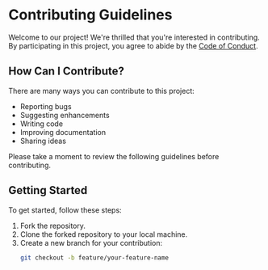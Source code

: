 # Contributing Guidelines

Welcome to our project! We're thrilled that you're interested in contributing. By participating in this project, you agree to abide by the [Code of Conduct](CODE_OF_CONDUCT.md).

## How Can I Contribute?

There are many ways you can contribute to this project:

- Reporting bugs
- Suggesting enhancements
- Writing code
- Improving documentation
- Sharing ideas

Please take a moment to review the following guidelines before contributing.

## Getting Started

To get started, follow these steps:

1. Fork the repository.
2. Clone the forked repository to your local machine.
3. Create a new branch for your contribution:
   ```bash
   git checkout -b feature/your-feature-name
